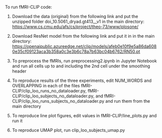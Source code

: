 To run fMRI-CLIP code:

1. Download the data (original) from the following link and put the unzipped folder doi_10.5061_dryad.gt413__v1 in the main directory: https://www.cs.cmu.edu/afs/cs/project/theo-73/www/plosone/

2. Download ResNet model from the following link and put it in in the main directory:
https://openaipublic.azureedge.net/clip/models/afeb0e10f9e5a86da6080e35cf09123aca3b358a0c3e3b6c78a7b63bc04b6762/RN50.pt

3. To preprocess the fMRIs, run preprocessing2.ipynb in Jupyter Notebook and run all cells up to and including the 2nd cell under the smoothing header

4. To reproduce results of the three experiments, edit NUM_WORDS and OVERLAPPING in each of the files fMRI-CLIP/clip_loo_runs_no_dataloader.py, fMRI-CLIP/clip_loo_subjects_no_dataloader.py, and fMRI-CLIP/clip_loo_runs_subjects_no_dataloader.py and run them from the main directory

5. To reproduce line plot figures, edit values in fMRI-CLIP/line_plots.py and run it

6. To reproduce UMAP plot, run clip_loo_subjects_umap.py